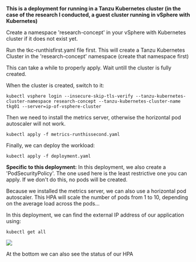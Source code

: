 **This is a deployment for running in a Tanzu Kubernetes cluster (in the case of the research I conducted, a guest cluster running in vSphere with Kubernetes)**

Create a namespace 'research-concept' in your vSphere with Kubernetes cluster if it does not exist yet.

Run the tkc-runthisfirst.yaml file first. This will create a Tanzu Kubernetes Cluster in the 'research-concept' namespace (create that namespace first)

This can take a while to properly apply. Wait untill the cluster is fully created.

When the cluster is created, switch to it:

````console
kubectl vsphere login --insecure-skip-tls-verify --tanzu-kubernetes-cluster-namespace research-concept --tanzu-kubernetes-cluster-name tkg01 --server=ip-of-vsphere-cluster
````

Then we need to install the metrics server, otherwise the horizontal pod autoscaler will not work.
````console
kubectl apply -f metrics-runthissecond.yaml
````
Finally, we can deploy the workload:
````console
kubectl apply -f deployment.yaml
````
**Specific to this deployment:**
In this deployment, we also create a 'PodSecurityPolicy'. The one used here is the least restrictive one you can apply. If we don't do this, no pods will be created.

Because we installed the metrics server, we can also use a horizontal pod autoscaler. This HPA will scale the number of pods from 1 to 10, depending on the average load across the pods...

In this deployment, we can find the external IP address of our application using:
````console
kubectl get all
````

![](https://i.imgur.com/BGmVBco.png)

At the bottom we can also see the status of our HPA
